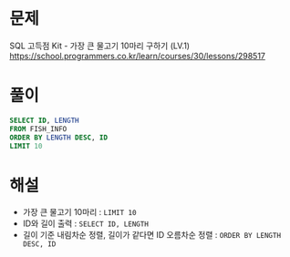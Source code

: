 # 문제
SQL 고득점 Kit - 가장 큰 물고기 10마리 구하기 (LV.1)
https://school.programmers.co.kr/learn/courses/30/lessons/298517


# 풀이

```SQL
SELECT ID, LENGTH
FROM FISH_INFO
ORDER BY LENGTH DESC, ID
LIMIT 10
```


# 해설
* 가장 큰 물고기 10마리 : `LIMIT 10`
* ID와 길이 출력 : `SELECT ID, LENGTH`
* 길이 기준 내림차순 정렬, 길이가 같다면 ID 오름차순 정렬 : `ORDER BY LENGTH DESC, ID`